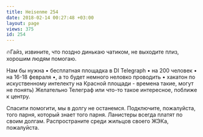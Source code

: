 ```yaml
---
title: Heisenme 254
date: 2018-02-14 00:27:48 +03:00
layout: page
views: 375
id: 254
---
```


🔥Гайз, извините, что поздно динькаю чатиком, не выходите плиз, хорошим людям помогаю.

Нам бы нужна • бесплатная площадка в DI Telegraph • на 200 человек • на 16-18 февраля •, а то будет немного неловко проводить • хакатон по искуственному интелекту на Красной площади - времена такие, могут не понять) Желательно Телеграф или что-то такое интересное, поближе к центру.

Спасити помогити, мы в долгу не останемся. Подключите, пожалуйста, того парня, который знает того парня. Ланистеры всегда платят по своим долгам. Распространите среди жильцов своего ЖЭКа, пожалуйста.


